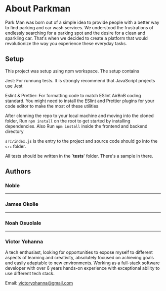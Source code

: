 # About Parkman
Park Man was born out of a simple idea to provide people with a better way to find parking and car wash services. We understood the frustrations of endlessly searching for a parking spot and the desire for a clean and sparkling car. That's when we decided to create a platform that would revolutionize the way you experience these everyday tasks.

## Setup
This project was setup using npm workspace. The setup contains

Jest: For runnung tests. It is strongly recommend that JavaScript projects use Jest

Eslint & Prettier: For formatting code to match ESlint AirBnB coding standard. You might need to install the ESlint and Prettier plugins for your code editor to make the most of these utilities




After clonning the repo to your local machine and moving into the cloned folder, Run `npm install` on the root to get started by installing dependencies. Also Run `npm install` inside the frontend and backend directory

`src/index.js` is the entry to the project and source code should go into the `src` folder.

All tests should be written in the `__tests__' folder. There's a sample in there.


## Authors

### Noble
-----

### James Okolie
-----

### Noah Osuolale
------

### Victor Yohanna
A tech enthusiast, looking for opportunities to expose myself to different aspects of learning and creativity, absolutely focused on achieving goals and easily adaptable to new environments.
Working as a full-stack software developer with over 6 years hands-on experience with exceptional ability to use different tech stack.

Email: victoryohanna@gmail.com



